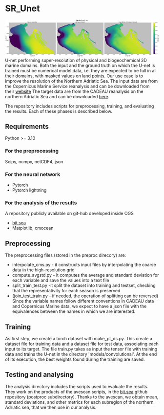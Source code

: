 # SR_Unet
![Salinity map on the northern Adriatic Sea with different resolutions](pictures/3maps_so_Apr_2.png)
U-net performing super-resolution of physical and biogeochemical 3D marine domains.
Both the input and the ground truth on which the U-net is trained must be numerical
model data, i.e. they are expected to be full in all their domains, with masked values
on land points.
Our use case is to improve the resolution of the Northern Adriatic Sea.
The input data are from the Copernicus Marine Service reanalysis and can be downloaded from their
[website](https://data.marine.copernicus.eu/products?facets=areas%7EMediterranean+Sea)
The target data are from the CADEAU reanalysis on the northern Adriatic Sea and can be downloaded
[here](https://zenodo.org/records/14046956).

The repository includes scripts for preprocessing, training, and evaluating the results.
Each of these phases is described below.

## Requirements
Python >= 3.10

### For the preprocessing
Scipy, numpy, netCDF4, json


### For the neural network
* Pytorch
* Pytorch lightning

### For the analysis of the results
A repository publicly available on git-hub developed inside OGS
* [bit.sea](https://github.com/inogs/bit.sea)
* Matplotlib, cmocean

## Preprocessing
The preprocessing files (stored in the preproc direcory) are:
 * interpolate_cms.py - it constructs input files by interpolating the coarse data in the high-resolution grid
 * compute_avgstd.py - it computes the average and standard deviation for each variable and save the values into a text file
 * split_train_test.py -it split the dataset into training and testset, checking that the representativity for each season is preserved
 * (join_test_train.py - if needed, the operation of splitting can be reversed)
 Since the variable names follow different conventions in CADEAU data and Copernicus Marine data, we expect to have a
 json file with the equivalences between the names in which we are interested.

## Training
As first step, we create a torch dataset with make_pt_ds.py. This create a dataset file for training data and a dataset
file for test data, associating each input to its target.
The file train.py takes as input the tensor file with training data and trains the U-net in the directory 'models/convolutional'.
At the end of its execution, the best weights found during the training are saved.


## Testing and analysing
The analysis directory includes the scripts used to evaluate the results. They work on the products of the avescan scripts, in the [bit.sea](https://github.com/inogs/bit.sea) github repository (postproc subdirectory).
Thanks to the avescan, we obtain mean, standard deviations, and other metrics for each subregion of the northern Adriatic sea, that we then use in our analysis.
